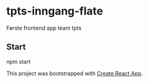 # tpts-inngang-flate

Første frontend app team tpts

## **Start**

npm start

This project was bootstrapped with [Create React App](https://github.com/facebook/create-react-app).




